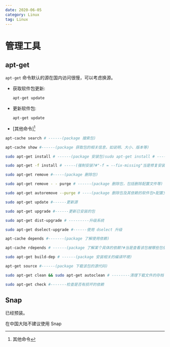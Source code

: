 ```yaml
---
date: 2020-06-05
category: Linux
tag: Linux
---
```


# 管理工具

## apt-get

`apt-get` 命令默认的源在国内访问很慢，可以考虑换源。

- 获取软件包更新:

  ```bash
  apt-get update
  ```

- 更新软件包:

  ```bash
  apt-get update
  ```

- [其他命令][^order]

[^order]: 其他命令

  ```bash
  apt-cache search # ------(package 搜索包)

  apt-cache show #------(package 获取包的相关信息，如说明、大小、版本等)

  sudo apt-get install # ------(package 安装包)sudo apt-get install # -----(package - - reinstall 重新安装包)

  sudo apt-get -f install # -----(强制安装?#"-f = --fix-missing"当是修复安装吧...)

  sudo apt-get remove #-----(package 删除包)

  sudo apt-get remove - - purge # ------(package 删除包，包括删除配置文件等)

  sudo apt-get autoremove --purge # ----(package 删除包及其依赖的软件包+配置文件等(只对6.10有效，强烈推荐))

  sudo apt-get update #------更新源

  sudo apt-get upgrade #------更新已安装的包

  sudo apt-get dist-upgrade # ---------升级系统

  sudo apt-get dselect-upgrade #------使用 dselect 升级

  apt-cache depends #-------(package 了解使用依赖)

  apt-cache rdepends # ------(package 了解某个具体的依赖?#当是查看该包被哪些包依赖吧...)

  sudo apt-get build-dep # ------(package 安装相关的编译环境)

  apt-get source #------(package 下载该包的源代码)

  sudo apt-get clean && sudo apt-get autoclean # --------清理下载文件的存档 && 只清理过时的包

  sudo apt-get check #-------检查是否有损坏的依赖
  ```

## Snap

已经预装。

在中国大陆不建议使用 Snap
